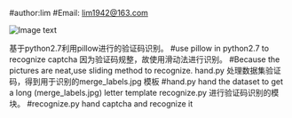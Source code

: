 #author:lim
#Email: lim1942@163.com

![Image text](https://github.com/lim1942/captcha_hand/blob/master/dataset/39baB.jpg)

基于python2.7利用pillow进行的验证码识别。
#use pillow in python2.7 to recognize captcha
因为验证码规整，故使用滑动法进行识别。 
#Because the pictures are neat,use sliding method to recognize.
hand.py 处理数据集验证码，得到用于识别的merge_labels.jpg 模板
#hand.py hand the dataset to get a long (merge_labels.jpg) letter template
recognize.py 进行验证码识别的模块。
#recognize.py hand captcha and recognize it
